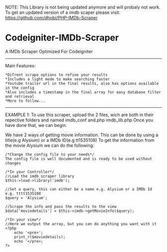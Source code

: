 NOTE: This Library is not being updated anymore and will probaly not work.
To get an updated version of a imdb scaper please visit: https://github.com/dhobi/PHP-IMDb-Scraper

Codeigniter-IMDb-Scraper
========================

A IMDb Scraper Optimized For Codeigniter

--------------------------------------------------------------------------------------------------------------------------
Main Features:

	*Difrent scrape options to refine your results
	*Includes a light mode to make searching faster
	*Youtube trailer url in the final results, also has options available in the config
	*Also includes a timestamp in the final array for easy database filter and retrieval
	*More to follow...	

--------------------------------------------------------------------------------------------------------------------------
EXAMPLE 1:
To use this scraper, upload the 2 files, wich are both in their repective folders and named imdb_conf and.php imdb_lib.php
Once you have done that, we can begin.

We have 2 ways of getting movie information. This can be done by using a title(e.g Alysium) or a IMDb ID(e.g tt1535108)
To get the information from the movie Alysium we can do the following:

	/*Change the config file to your needs*/
	The config file is well documented and is ready to be used without changes

	/*In your Controller*/
	//Load the imdb_scraper library 
	$this->load->library('imdb');

	//Set a query, this can either be a name e.g. Alysium or a IMDb Id e.g. tttt1535108
	$query = 'Alysium';

	//Scrape the info and pass the results to the view
	$data['moviedetails'] = $this->imdb->getMovieInfo($query);

	/*In your view*/
	//Here we output the array, but you can do anything you want with it
	<?php
		echo '<pre>';
		print_r($moviedetails);
		echo '</pre>;
	?>



